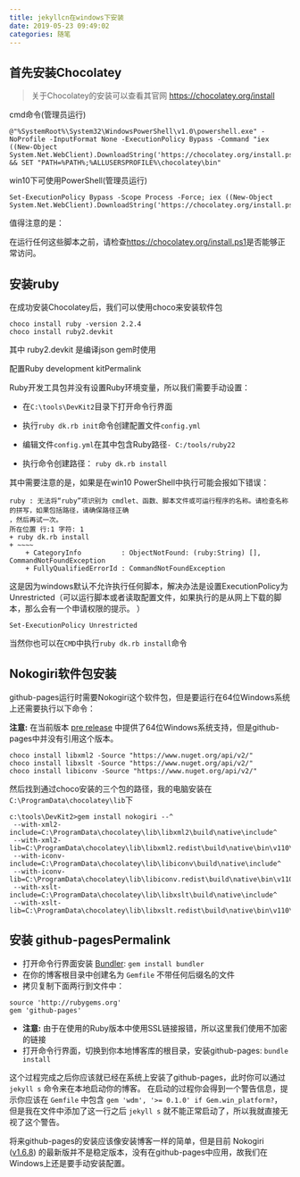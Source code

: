 ```yaml
---
title: jekyllcn在windows下安装
date: 2019-05-23 09:49:02
categories: 随笔
---
```



## 首先安装Chocolatey

> 关于Chocolatey的安装可以查看其官网 https://chocolatey.org/install

cmd命令(管理员运行)

```
@"%SystemRoot%\System32\WindowsPowerShell\v1.0\powershell.exe" -NoProfile -InputFormat None -ExecutionPolicy Bypass -Command "iex ((New-Object System.Net.WebClient).DownloadString('https://chocolatey.org/install.ps1'))" && SET "PATH=%PATH%;%ALLUSERSPROFILE%\chocolatey\bin"
```

win10下可使用PowerShell(管理员运行)

```
Set-ExecutionPolicy Bypass -Scope Process -Force; iex ((New-Object System.Net.WebClient).DownloadString('https://chocolatey.org/install.ps1'))
```

值得注意的是：

在运行任何这些脚本之前，请检查<https://chocolatey.org/install.ps1>是否能够正常访问。

## 安装ruby

在成功安装Chocolatey后，我们可以使用choco来安装软件包

```
choco install ruby -version 2.2.4
choco install ruby2.devkit
```

其中 ruby2.devkit 是编译json gem时使用

配置Ruby development kitPermalink

Ruby开发工具包并没有设置Ruby环境变量，所以我们需要手动设置：

- 在`C:\tools\DevKit2`目录下打开命令行界面

- 执行`ruby dk.rb init`命令创建配置文件`config.yml`
- 编辑文件`config.yml`在其中包含Ruby路径`- C:/tools/ruby22`
- 执行命令创建路径： `ruby dk.rb install`

其中需要注意的是，如果是在win10 PowerShell中执行可能会报如下错误：

```
ruby : 无法将“ruby”项识别为 cmdlet、函数、脚本文件或可运行程序的名称。请检查名称的拼写，如果包括路径，请确保路径正确
，然后再试一次。
所在位置 行:1 字符: 1
+ ruby dk.rb install
+ ~~~~
    + CategoryInfo          : ObjectNotFound: (ruby:String) [], CommandNotFoundException
    + FullyQualifiedErrorId : CommandNotFoundException
```

这是因为windows默认不允许执行任何脚本，解决办法是设置ExecutionPolicy为Unrestricted（可以运行脚本或者读取配置文件，如果执行的是从网上下载的脚本，那么会有一个申请权限的提示。 ）

```
Set-ExecutionPolicy Unrestricted
```

 当然你也可以在`CMD`中执行`ruby dk.rb install`命令

## Nokogiri软件包安装

github-pages运行时需要Nokogiri这个软件包，但是要运行在64位Windows系统上还需要执行以下命令： 

**注意:** 在当前版本 [pre release](https://github.com/sparklemotion/nokogiri/issues/1456#issuecomment-206481794) 中提供了64位Windows系统支持，但是github-pages中并没有引用这个版本。 

``` 
choco install libxml2 -Source "https://www.nuget.org/api/v2/"
choco install libxslt -Source "https://www.nuget.org/api/v2/"
choco install libiconv -Source "https://www.nuget.org/api/v2/"
```

然后找到通过choco安装的三个包的路径，我的电脑安装在`C:\ProgramData\chocolatey\lib`下

```
c:\tools\DevKit2>gem install nokogiri --^
 --with-xml2-include=C:\ProgramData\chocolatey\lib\libxml2\build\native\include^
 --with-xml2-lib=C:\ProgramData\chocolatey\lib\libxml2.redist\build\native\bin\v110\x64\Release\dynamic\cdecl^
 --with-iconv-include=C:\ProgramData\chocolatey\lib\libiconv\build\native\include^
 --with-iconv-lib=C:\ProgramData\chocolatey\lib\libiconv.redist\build\native\bin\v110\x64\Release\dynamic\cdecl^
 --with-xslt-include=C:\ProgramData\chocolatey\lib\libxslt\build\native\include^
 --with-xslt-lib=C:\ProgramData\chocolatey\lib\libxslt.redist\build\native\bin\v110\x64\Release\dynamic
```



## 安装 github-pagesPermalink

- 打开命令行界面安装 [Bundler](http://bundler.io/): `gem install bundler`
- 在你的博客根目录中创建名为 `Gemfile` 不带任何后缀名的文件
- 拷贝复制下面两行到文件中：

```
source 'http://rubygems.org'
gem 'github-pages'
```

- **注意:** 由于在使用的Ruby版本中使用SSL链接报错，所以这里我们使用不加密的链接
- 打开命令行界面，切换到你本地博客库的根目录，安装github-pages: `bundle install`

这个过程完成之后你应该就已经在系统上安装了github-pages，此时你可以通过 `jekyll s` 命令来在本地启动你的博客。 
在启动的过程你会得到一个警告信息，提示你应该在 `Gemfile` 中包含 `gem 'wdm', '>= 0.1.0' if Gem.win_platform?`， 但是我在文件中添加了这一行之后 `jekyll s` 就不能正常启动了，所以我就直接无视了这个警告。

将来github-pages的安装应该像安装博客一样的简单，但是目前 Nokogiri ([v1.6.8](https://github.com/sparklemotion/nokogiri/releases)) 的最新版并不是稳定版本，没有在github-pages中应用，故我们在Windows上还是要手动安装配置。